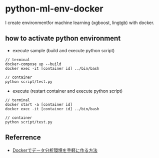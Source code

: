 # python-ml-env-docker

I create environmentfor machine learning (xgboost, lingtgb) with docker. 


## how to activate python environment

- execute sample (build and execute python script)

```
// terminal
docker-compose up --build  
docker exec -it [container id] ../bin/bash

// container
python script/test.py
```

- execute (restart container and execute python script)

```
// terminal
docker start -a [container id]
docker exec -it [container id] ../bin/bash

// container
python script/test.py
```

## Referrence

- [Dockerでデータ分析環境を手軽に作る方法](https://amalog.hateblo.jp/entry/data-analysis-docker)
